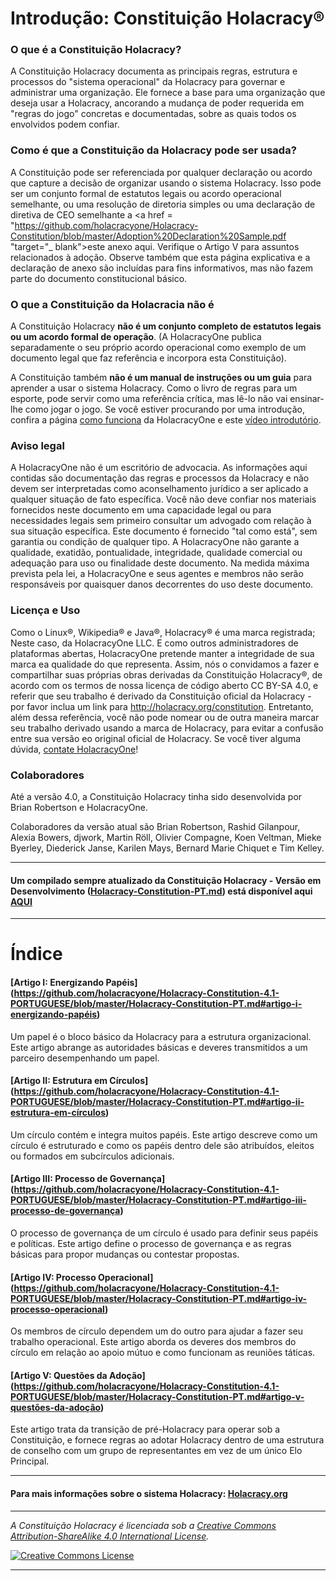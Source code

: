 # Introdução: Constituição Holacracy®

### O que é a Constituição Holacracy?

A Constituição Holacracy documenta as principais regras, estrutura e processos do "sistema operacional" da Holacracy para governar e administrar uma organização. Ele fornece a base para uma organização que deseja usar a Holacracy, ancorando a mudança de poder requerida em "regras do jogo" concretas e documentadas, sobre as quais todos os envolvidos podem confiar.

### Como é que a Constituição da Holacracy pode ser usada?

A Constituição pode ser referenciada por qualquer declaração ou acordo que capture a decisão de organizar usando o sistema Holacracy. Isso pode ser um conjunto formal de estatutos legais ou acordo operacional semelhante, ou uma resolução de diretoria simples ou uma declaração de diretiva de CEO semelhante a <a href = "https://github.com/holacracyone/Holacracy-Constitution/blob/master/Adoption%20Declaration%20Sample.pdf "target="_ blank">este anexo aqui</a>. Verifique o Artigo V para assuntos relacionados à adoção. Observe também que esta página explicativa e a declaração de anexo são incluídas para fins informativos, mas não fazem parte do documento constitucional básico.

### O que a Constituição da Holacracia não é

A Constituição Holacracy **não é um conjunto completo de estatutos legais ou um acordo formal de operação**. (A HolacracyOne publica separadamente o seu próprio acordo operacional como exemplo de um documento legal que faz referência e incorpora esta Constituição).

A Constituição também **não é um manual de instruções ou um guia** para aprender a usar o sistema Holacracy. Como o livro de regras para um esporte, pode servir como uma referência crítica, mas lê-lo não vai ensinar-lhe como jogar o jogo. Se você estiver procurando por uma introdução, confira a página <a href="http://holacracy.org/how-it-works" target="_blank">como funciona</a> da HolacracyOne e este <a href="Http://holacracy.org/intro" target="_blank">vídeo introdutório</a>.

### Aviso legal
A HolacracyOne não é um escritório de advocacia. As informações aqui contidas são documentação das regras e processos da Holacracy e não devem ser interpretadas como aconselhamento jurídico a ser aplicado a qualquer situação de fato específica. Você não deve confiar nos materiais fornecidos neste documento em uma capacidade legal ou para necessidades legais sem primeiro consultar um advogado com relação à sua situação específica. Este documento é fornecido "tal como está", sem garantia ou condição de qualquer tipo. A HolacracyOne não garante a qualidade, exatidão, pontualidade, integridade, qualidade comercial ou adequação para uso ou finalidade deste documento. Na medida máxima prevista pela lei, a HolacracyOne e seus agentes e membros não serão responsáveis por quaisquer danos decorrentes do uso deste documento.

### Licença e Uso
Como o Linux®, Wikipedia® e Java®, Holacracy® é uma marca registrada; Neste caso, da HolacracyOne LLC. E como outros administradores de plataformas abertas, HolacracyOne pretende manter a integridade de sua marca ea qualidade do que representa. Assim, nós o convidamos a fazer e compartilhar suas próprias obras derivadas da Constituição Holacracy®, de acordo com os termos de nossa licença de código aberto CC BY-SA 4.0, e referir que seu trabalho é derivado da Constituição oficial da Holacracy - por favor inclua um link para http://holacracy.org/constitution. Entretanto, além dessa referência, você não pode nomear ou de outra maneira marcar seu trabalho derivado usando a marca de Holacracy, para evitar a confusão entre sua versão eo original oficial de Holacracy. Se você tiver alguma dúvida, <a href="http://www.holacracy.org/contact/" target="_blank"> contate HolacracyOne</a>!

### Colaboradores
Até a versão 4.0, a Constituição Holacracy tinha sido desenvolvida por Brian Robertson e HolacracyOne.

Colaboradores da versão atual são Brian Robertson, Rashid Gilanpour, Alexia Bowers, djwork, Martin Röll, Olivier Compagne, Koen Veltman, Mieke Byerley, Diederick Janse, Karilen Mays, Bernard Marie Chiquet e Tim Kelley.

---

#### Um compilado sempre atualizado da Constituição Holacracy - Versão em Desenvolvimento (<a href="https://github.com/holacracyone/Holacracy-Constitution-4.1-PORTUGUESE/blob/master/Holacracy-Constitution-PT.md" target="_blank">Holacracy-Constitution-PT.md</a>) está disponível aqui <a href="https://github.com/holacracyone/Holacracy-Constitution-4.1-PORTUGUESE/blob/master/Holacracy-Constitution-PT.md" target="_blank">AQUI</a>

---

# Índice

#### [Artigo I: Energizando Papéis] (https://github.com/holacracyone/Holacracy-Constitution-4.1-PORTUGUESE/blob/master/Holacracy-Constitution-PT.md#artigo-i-energizando-papéis)

Um papel é o bloco básico da Holacracy para a estrutura organizacional. Este artigo abrange as autoridades básicas e deveres transmitidos a um parceiro desempenhando um papel.

#### [Artigo II: Estrutura em Círculos] (https://github.com/holacracyone/Holacracy-Constitution-4.1-PORTUGUESE/blob/master/Holacracy-Constitution-PT.md#artigo-ii-estrutura-em-círculos)

Um círculo contém e integra muitos papéis. Este artigo descreve como um círculo é estruturado e como os papéis dentro dele são atribuídos, eleitos ou formados em subcírculos adicionais.

#### [Artigo III: Processo de Governança] (https://github.com/holacracyone/Holacracy-Constitution-4.1-PORTUGUESE/blob/master/Holacracy-Constitution-PT.md#artigo-iii-processo-de-governança)

O processo de governança de um círculo é usado para definir seus papéis e políticas. Este artigo define o processo de governança e as regras básicas para propor mudanças ou contestar propostas.

#### [Artigo IV: Processo Operacional] (https://github.com/holacracyone/Holacracy-Constitution-4.1-PORTUGUESE/blob/master/Holacracy-Constitution-PT.md#artigo-iv-processo-operacional)

Os membros de círculo dependem um do outro para ajudar a fazer seu trabalho operacional. Este artigo aborda os deveres dos membros do círculo em relação ao apoio mútuo e como funcionam as reuniões táticas.

#### [Artigo V: Questões da Adoção] (https://github.com/holacracyone/Holacracy-Constitution-4.1-PORTUGUESE/blob/master/Holacracy-Constitution-PT.md#artigo-v-questões-da-adoção)

Este artigo trata da transição de pré-Holacracy para operar sob a Constituição, e fornece regras ao adotar Holacracy dentro de uma estrutura de conselho com um grupo de representantes em vez de um único Elo Principal.

---

#### Para mais informações sobre o sistema Holacracy: <a href="http://Holacracy.org" target="_blank">Holacracy.org</a>

---

*_A Constituição Holacracy é licenciada sob a <a rel="license" href="http://creativecommons.org/licenses/by-sa/4.0/">Creative Commons Attribution-ShareAlike 4.0 International License</a>._*

<a rel="license" href="http://creativecommons.org/licenses/by-sa/4.0/" target="_blank"><img alt="Creative Commons License" style="border-width:0" src="https://i.creativecommons.org/l/by-sa/4.0/88x31.png" /></a> 

---
